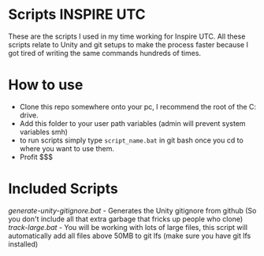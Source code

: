 # Scripts INSPIRE UTC

These are the scripts I used in my time working for Inspire UTC. All these scripts relate to Unity and git setups to make the process faster because I got tired of writing the same commands hundreds of times.

# How to use
* Clone this repo somewhere onto your pc, I recommend the root of the C: drive.
* Add this folder to your user path variables (admin will prevent system variables smh)
* to run scripts simply type `script_name.bat` in git bash once you cd to where you want to use them.
* Profit $$$

# Included Scripts

*generate-unity-gitignore.bat* - Generates the Unity gitignore from github (So you don't include all that extra garbage that fricks up people who clone)
*track-large.bat* - You will be working with lots of large files, this script will automatically add all files above 50MB to git lfs (make sure you have git lfs installed)